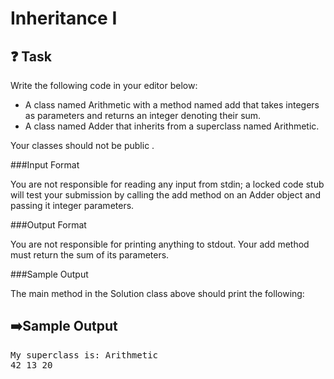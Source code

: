 # Inheritance I
## ❓ Task
Write the following code in your editor below:

- A class named Arithmetic with a method named add that takes  integers as parameters and returns an integer denoting their sum.
- A class named Adder that inherits from a superclass named Arithmetic.

Your classes should not be public .

###Input Format

You are not responsible for reading any input from stdin; a locked code stub will test your submission by calling the add method on an Adder object and passing it  integer parameters.

###Output Format

You are not responsible for printing anything to stdout. Your add method must return the sum of its parameters.

###Sample Output

The main method in the Solution class above should print the following:
## ➡️Sample Output
<pre>
My superclass is: Arithmetic
42 13 20
</pre>